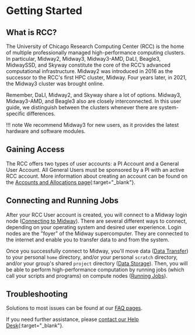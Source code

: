 # Getting Started
<!-- From these links:
https://rcc.uchicago.edu/accounts-allocations -->

## What is RCC?
The University of Chicago Research Computing Center (RCC) is the home of multiple professionally managed high-performance computing clusters. In particular, Midway2, Midway3, Midway3-AMD, DaLI, Beagle3, MidwaySSD, and Skyway constitute the core of the RCC’s advanced computational infrastructure. 
Midway2 was introduced in 2016 as the successor to the RCC's first HPC cluster, Midway. Four years later, in 2021, the Midway3 cluster was brought online. 

Remember, DaLI, Midway2, and Skyway share a lot of options. Midway3, Midway3-AMD, and Beagle3 also are closely interconnected. In this user guide, we distinguish between the clusters whenever there are system-specific differences. 

!!! note
    We recommend Midway3 for new users, as it provides the latest hardware and software modules. 

## Gaining Access
The RCC offers two types of user accounts: a PI Account and a General User Account. All General Users must be sponsored by a PI with an active RCC account. More information about creating an account can be found on the [Accounts and Allocations page](https://rcc.uchicago.edu/accounts-allocations){:target="_blank"}.

## Connecting and Running Jobs
After your RCC User account is created, you will connect to a Midway login node ([Connecting to Midway](connecting.md)). There are several different ways to connect, depending on your operating system and desired user experience. Login nodes are the "foyer" of the Midway supercomputer. They are connected to the internet and enable you to transfer data to and from the system. 

Once you successfully connect to Midway, you'll move data ([Data Transfer](data-transfer.md)) to your personal `home` directory, and/or your personal `scratch` directory, and/or your group's shared `project` directory ([Data Storage](data-storage.md)). Then, you will be able to perform high-performance computation by running jobs (which call your scripts and programs) on compute nodes ([Running Jobs](jobs-overview.md)).

## Troubleshooting

Solutions to most issues can be found at our [FAQ pages](../FAQ/accounts-and-allocations.md).

If you need further assistance, please [contact our Help Desk](https://rcc.uchicago.edu/support-and-services/consulting-and-technical-support){:target="_blank"}.
